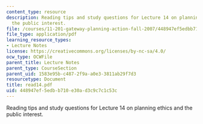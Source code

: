 ```yaml
---
content_type: resource
description: Reading tips and study questions for Lecture 14 on planning ethics and
  the public interest.
file: /courses/11-201-gateway-planning-action-fall-2007/448947ef5edbb710e30ad3c9c7c1c53c_read14.pdf
file_type: application/pdf
learning_resource_types:
- Lecture Notes
license: https://creativecommons.org/licenses/by-nc-sa/4.0/
ocw_type: OCWFile
parent_title: Lecture Notes
parent_type: CourseSection
parent_uid: 1583e95b-c487-2f9a-a0e3-3811ab29f7d3
resourcetype: Document
title: read14.pdf
uid: 448947ef-5edb-b710-e30a-d3c9c7c1c53c
---
```

Reading tips and study questions for Lecture 14 on planning ethics and the public interest.